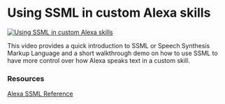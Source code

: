 # Using SSML in custom Alexa skills

[![Using SSML in custom Alexa skills](http://img.youtube.com/vi/FucapfzyVKM/0.jpg)](http://www.youtube.com/watch?v=FucapfzyVKM)

This video provides a quick introduction to SSML or Speech Synthesis Markup Language and a short walkthrough demo on how to use SSML to have more control over how Alexa speaks text in a custom skill.

### Resources
[Alexa SSML Reference](https://developer.amazon.com/public/solutions/alexa/alexa-skills-kit/docs/speech-synthesis-markup-language-ssml-reference)
